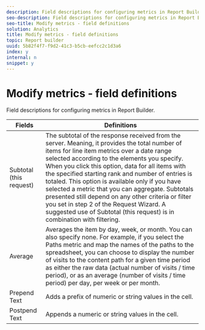 ```yaml
---
description: Field descriptions for configuring metrics in Report Builder.
seo-description: Field descriptions for configuring metrics in Report Builder.
seo-title: Modify metrics - field definitions
solution: Analytics
title: Modify metrics - field definitions
topic: Report builder
uuid: 5b82f4f7-f9d2-41c3-b5cb-eefcc2c1d3a6
index: y
internal: n
snippet: y
---
```


# Modify metrics - field definitions

Field descriptions for configuring metrics in Report Builder.

| Fields | Definitions |
|--- |--- |
|Subtotal (this request)|The subtotal of the response received from the server. Meaning, it provides the total number of items for line item metrics over a date range selected according to the elements you specify. When you click this option, data for all items with the specified starting rank and number of entries is totaled.  This option is available only if you have selected a metric that you can aggregate. Subtotals presented still depend on any other criteria or filter you set in step 2 of the  Request Wizard. A suggested use of Subtotal (this request) is in combination with filtering.|
|Average|Averages the item by day, week, or month. You can also specify none.  For example, if you select the  Paths metric and map the names of the paths to the spreadsheet, you can choose to display the number of visits to the content path for a given time period as either the raw data (actual number of visits / time period), or as an average (number of visits / time period) per day, per week or per month.|
|Prepend Text|Adds a prefix of numeric or string values in the cell.|
|Postpend Text|Appends a numeric or string values in the cell.|
